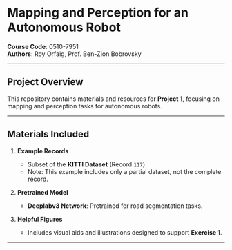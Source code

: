 # Mapping and Perception for an Autonomous Robot  
**Course Code**: 0510-7951  
**Authors**: Roy Orfaig, Prof. Ben-Zion Bobrovsky  

---

## Project Overview  
This repository contains materials and resources for **Project 1**, focusing on mapping and perception tasks for autonomous robots.

---

## Materials Included  

1. **Example Records**  
   - Subset of the **KITTI Dataset** (Record `117`)  
   - Note: This example includes only a partial dataset, not the complete record.

2. **Pretrained Model**  
   - **Deeplabv3 Network**: Pretrained for road segmentation tasks.

3. **Helpful Figures**  
   - Includes visual aids and illustrations designed to support **Exercise 1**.

---
